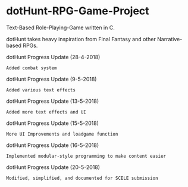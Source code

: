 # dotHunt-RPG-Game-Project
Text-Based Role-Playing-Game written in C.

dotHunt takes heavy inspiration from Final Fantasy and other Narrative-based RPGs.

dotHunt Progress Update (28-4-2018)
    
    Added combat system

dotHunt Progress Update (9-5-2018)

    Added various text effects
    
dotHunt Progress Update (13-5-2018)

    Added more text effects and UI
    
dotHunt Progress Update (15-5-2018)

    More UI Improvements and loadgame function
    
dotHunt Progress Update (16-5-2018)

    Implemented modular-style programming to make content easier
    
dotHunt Progress Update (20-5-2018)

    Modified, simplified, and documented for SCELE submission
